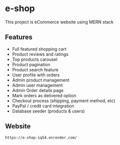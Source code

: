 # e-shop
This project is eCommerce website using MERN stack

## Features
   - Full featured shopping cart
   - Product reviews and ratings
   - Top products carousel
   - Product pagination
   - Product search feature
   - User profile with orders
   - Admin product management
   - Admin user management
   - Admin Order details page
   - Mark orders as delivered option
   - Checkout process (shipping, payment method, etc)
   - PayPal / credit card integration
   - Database seeder (products & users)
     
## Website
  ```bash 
  https://e-shop-iq54.onrender.com/
   ```
